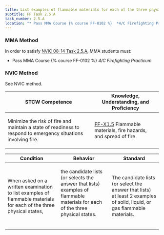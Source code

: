 ```yaml
---
title: List examples of flammable materials for each of the three physical states
subtitle: FF Task 2.5.A 
task_number: 2.5.A
location: "* Pass MMA Course {% course FF-0102 %}  *4/C Firefighting Practicum*" 
---
```



### MMA Method

In order to satisfy  [NVIC 08-14  Task  2.5.A]({{site.baseurl}}/assets/images/nvic-08-14.pdf), MMA students must:

* Pass MMA Course {% course FF-0102 %}  *4/C Firefighting Practicum*


### NVIC Method

<a onclick="togglevisibility('nvic_methods')" >See NVIC method.</a>

<div id='nvic_methods' class='hide'>

<table>
<thead>
<tr>
<th class='forty'> STCW Competence </th>
<th class='sixty'> Knowledge, Understanding, and Proficiency </th>
</tr>
</thead>




<tbody>
<tr><td markdown='1'>

Minimize the risk of fire and maintain a state of readiness to respond to emergency situations involving fire.

</td><td markdown='1'>

[FF-X1.5]({{site.baseurl}}/tables/612.html#FF-X1.5) Flammable materials, fire hazards, and spread of fire

</td></tr>


</tbody>
</table>


<table>
<thead>
<tr><th class='twenty'>  Condition </th><th class='twenty'> Behavior </th><th  class='sixty'>Standard </th></tr>
</thead>
<tbody >



<tr><td markdown='1'>

When asked on a written examination to list examples of flammable materials for each of the three physical states,

</td><td markdown='1'>

the candidate lists (or selects the answer that lists) examples of flammable materials for each of the three physical states.

<br>

<div class="tooltip">
<span class="tooltiptext">
</span>
</div>


</td><td markdown='1'>

The candidate lists (or select the answer that lists) at least 2 examples of solid, liquid, or gas flammable materials.

</td></tr>
</tbody>
</table>
</div>
